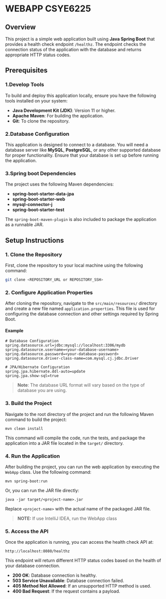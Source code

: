 # WEBAPP CSYE6225

## Overview

This project is a simple web application built using **Java Spring Boot** that provides a health check endpoint `/healthz`. The endpoint checks the connection status of the application with the database and returns appropriate HTTP status codes.



## Prerequisites

### 1.Develop Tools

To build and deploy this application locally, ensure you have the following tools installed on your system:

- **Java Development Kit (JDK)**: Version 11 or higher.
- **Apache Maven**: For building the application.
- **Git**: To clone the repository.

### 2.Database Configuration

This application is designed to connect to a database. You will need a database server like **MySQL**, **PostgreSQL**, or any other supported database for proper functionality. Ensure that your database is set up before running the application.

### 3.Spring boot Dependencies

The project uses the following Maven dependencies:

- **spring-boot-starter-data-jpa**
- **spring-boot-starter-web**
- **mysql-connector-j**
- **spring-boot-starter-test**

The `spring-boot-maven-plugin` is also included to package the application as a runnable JAR.

## Setup Instructions

### 1. Clone the Repository

First, clone the repository to your local machine using the following command:

```bash
git clone <REPOSITORY_URL or REPOSITORY_SSH>
```

### 2. Configure Application Properties

After cloning the repository, navigate to the `src/main/resources/` directory and create a new file named `application.properties`. This file is used for configuring the database connection and other settings required by Spring Boot.

#### Example

```properties
# Database Configuration
spring.datasource.url=jdbc:mysql://localhost:3306/mydb
spring.datasource.username=<your-database-username>
spring.datasource.password=<your-database-password>
spring.datasource.driver-class-name=com.mysql.cj.jdbc.Driver

# JPA/Hibernate Configuration
spring.jpa.hibernate.ddl-auto=update
spring.jpa.show-sql=true
```

> **Note**: The database URL format will vary based on the type of database you are using.

### 3. Build the Project

Navigate to the root directory of the project and run the following Maven command to build the project:

```
mvn clean install
```

This command will compile the code, run the tests, and package the application into a JAR file located in the `target/` directory.

### 4. Run the Application

After building the project, you can run the web application by executing the `WebApp` class. Use the following command:

```
mvn spring-boot:run
```

Or, you can run the JAR file directly:

```
java -jar target/<project-name>.jar
```

Replace `<project-name>` with the actual name of the packaged JAR file.

> **NOTE:** If use IntelliJ IDEA, run the WebApp class

### 5. Access the API

Once the application is running, you can access the health check API at:

```
http://localhost:8080/healthz
```

This endpoint will return different HTTP status codes based on the health of your database connection.

- **200 OK**: Database connection is healthy.
- **503 Service Unavailable**: Database connection failed.
- **405 Method Not Allowed**: If an unsupported HTTP method is used.
- **400 Bad Request**: If the request contains a payload.
